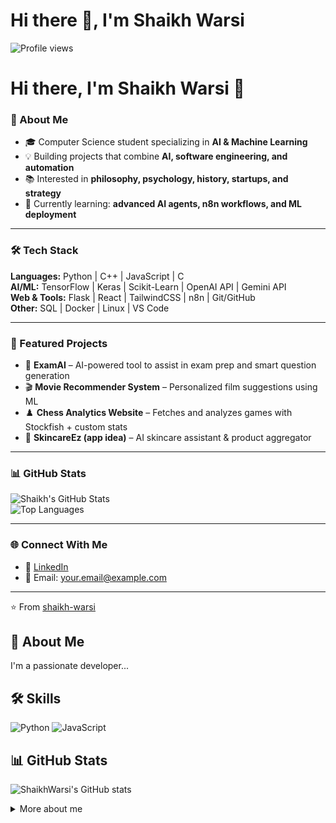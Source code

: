 # Hi there 👋, I'm Shaikh Warsi

![Profile views](https://komarev.com/ghpvc/?username=ShaikhWarsi)

# Hi there, I'm Shaikh Warsi 👋  

### 🚀 About Me
- 🎓 Computer Science student specializing in **AI & Machine Learning**  
- 💡 Building projects that combine **AI, software engineering, and automation**  
- 📚 Interested in **philosophy, psychology, history, startups, and strategy**  
- 🌱 Currently learning: **advanced AI agents, n8n workflows, and ML deployment**  

---

### 🛠️ Tech Stack
**Languages:** Python | C++ | JavaScript | C  
**AI/ML:** TensorFlow | Keras | Scikit-Learn | OpenAI API | Gemini API  
**Web & Tools:** Flask | React | TailwindCSS | n8n | Git/GitHub  
**Other:** SQL | Docker | Linux | VS Code  

---

### 📌 Featured Projects
- 🧠 **ExamAI** – AI-powered tool to assist in exam prep and smart question generation  
- 🎬 **Movie Recommender System** – Personalized film suggestions using ML  
- ♟️ **Chess Analytics Website** – Fetches and analyzes games with Stockfish + custom stats  
- 📱 **SkincareEz (app idea)** – AI skincare assistant & product aggregator  

---

### 📊 GitHub Stats
![Shaikh's GitHub Stats](https://github-readme-stats.vercel.app/api?username=shaikh-warsi&show_icons=true&theme=radical)  
![Top Languages](https://github-readme-stats.vercel.app/api/top-langs/?username=shaikh-warsi&layout=compact&theme=radical)

---

### 🌐 Connect With Me
- 💼 [LinkedIn](https://www.linkedin.com/in/shaikh-warsi)  
- 📧 Email: your.email@example.com  

---

⭐️ From [shaikh-warsi](https://github.com/shaikh-warsi)  

## 🚀 About Me
I'm a passionate developer...

## 🛠️ Skills
![Python](https://img.shields.io/badge/Python-3776AB?style=for-the-badge&logo=python&logoColor=white)
![JavaScript](https://img.shields.io/badge/JavaScript-F7DF1E?style=for-the-badge&logo=javascript&logoColor=black)

## 📊 GitHub Stats
![ShaikhWarsi's GitHub stats](https://github-readme-stats.vercel.app/api?username=ShaikhWarsi&show_icons=true)

<details>
  <summary>More about me</summary>
  ...hidden content...
</details>
